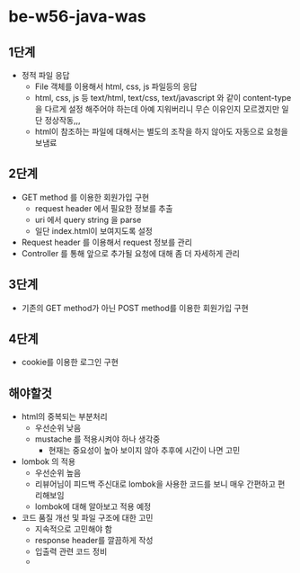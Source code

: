 # be-w56-java-was

## 1단계
- 정적 파일 응답
  - File 객체를 이용해서 html, css, js 파일등의 응답
  - html, css, js 등 text/html, text/css, text/javascript 와 같이 content-type을 다르게 설정 해주어야 하는데 아예 지워버리니 무슨 이유인지 모르겠지만 일단 정상작동,,,
  - html이 참조하는 파일에 대해서는 별도의 조작을 하지 않아도 자동으로 요청을 보냄료

## 2단계
- GET method 를 이용한 회원가입 구현
  - request header 에서 필요한 정보를 추출
  - uri 에서 query string 을 parse
  - 일단 index.html이 보여지도록 설정
- Request header 를 이용해서 request 정보를 관리
- Controller 를 통해 앞으로 추가될 요청에 대해 좀 더 자세하게 관리

## 3단계
- 기존의 GET method가 아닌 POST method를 이용한 회원가입 구현

## 4단계
- cookie를 이용한 로그인 구현

## 해야할것
- html의 중복되는 부분처리
  - 우선순위 낮음 
  - mustache 를 적용시켜야 하나 생각중
    - 현재는 중요성이 높아 보이지 않아 추후에 시간이 나면 고민
- lombok 의 적용
  - 우선순위 높음
  - 리뷰어님이 피드백 주신대로 lombok을 사용한 코드를 보니 매우 간편하고 편리해보임
  - lombok에 대해 알아보고 적용 예정
- 코드 품질 개선 및 파일 구조에 대한 고민
  - 지속적으로 고민해야 함
  - response header를 깔끔하게 작성
  - 입출력 관련 코드 정비
  - 